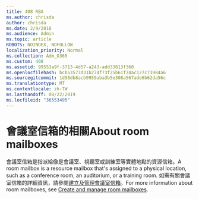```yaml
---
title: 408 RBA
ms.author: chrisda
author: chrisda
ms.date: 2/9/2018
ms.audience: Admin
ms.topic: article
ROBOTS: NOINDEX, NOFOLLOW
localization_priority: Normal
ms.collection: Adm_O365
ms.custom: 408
ms.assetid: 99553a9f-3713-4d57-a243-add33813f360
ms.openlocfilehash: bcb53573d31b274f73f25b61f74ac127c73984a6
ms.sourcegitcommit: 1d98db8acb9959aba3b5e308a567ade6b62da56c
ms.translationtype: MT
ms.contentlocale: zh-TW
ms.lasthandoff: 08/22/2019
ms.locfileid: "36553495"
---
```

# <a name="about-room-mailboxes"></a><span data-ttu-id="44450-102">會議室信箱的相關</span><span class="sxs-lookup"><span data-stu-id="44450-102">About room mailboxes</span></span>

<span data-ttu-id="44450-103">會議室信箱是指派給像是會議室、視聽室或訓練室等實體地點的資源信箱。</span><span class="sxs-lookup"><span data-stu-id="44450-103">A room mailbox is a resource mailbox that's assigned to a physical location, such as a conference room, an auditorium, or a training room.</span></span> <span data-ttu-id="44450-104">如需有關會議室信箱的詳細資訊，請參閱[建立及管理會議室信箱](https://go.microsoft.com/fwlink/p/?linkid=717533)。</span><span class="sxs-lookup"><span data-stu-id="44450-104">For more information about room mailboxes, see [Create and manage room mailboxes](https://go.microsoft.com/fwlink/p/?linkid=717533).</span></span>
